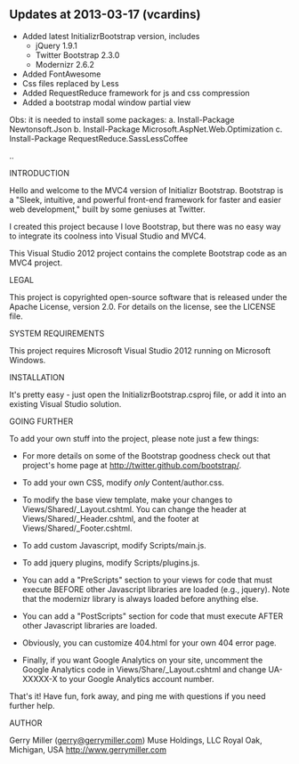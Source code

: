 Updates at 2013-03-17 (vcardins)
-------------------------------------------------------------------------

- Added latest InitializrBootstrap version, includes
  - jQuery 1.9.1
  - Twitter Bootstrap 2.3.0
  - Modernizr 2.6.2
- Added FontAwesome
- Css files replaced by Less 
- Added RequestReduce framework for js and css compression
- Added a bootstrap modal window partial view

Obs: it is needed to install some packages:
a. Install-Package Newtonsoft.Json
b. Install-Package Microsoft.AspNet.Web.Optimization
c. Install-Package RequestReduce.SassLessCoffee

..

INTRODUCTION

Hello and welcome to the MVC4 version of Initializr Bootstrap.  Bootstrap is
a "Sleek, intuitive, and powerful front-end framework for faster and easier
web development," built by some geniuses at Twitter.

I created this project because I love Bootstrap, but there was no easy
way to integrate its coolness into Visual Studio and MVC4.

This Visual Studio 2012 project contains the complete Bootstrap code
as an MVC4 project.

LEGAL

This project is copyrighted open-source software that is released under the Apache
License, version 2.0.  For details on the license, see the LICENSE file.

SYSTEM REQUIREMENTS

This project requires Microsoft Visual Studio 2012 running on Microsoft Windows.

INSTALLATION

It's pretty easy - just open the InitializrBootstrap.csproj file, or add it into an
existing Visual Studio solution.

GOING FURTHER

To add your own stuff into the project, please note just a few things:

* For more details on some of the Bootstrap goodness check out that
project's home page at http://twitter.github.com/bootstrap/.  

* To add your own CSS, modify *only* Content/author.css.

* To modify the base view template, make your changes to Views/Shared/_Layout.cshtml.
You can change the header at Views/Shared/_Header.cshtml, and the footer at
Views/Shared/_Footer.cshtml.

* To add custom Javascript, modify Scripts/main.js.

* To add jquery plugins, modify Scripts/plugins.js.

* You can add a "PreScripts" section to your views for code that must execute BEFORE
other Javascript libraries are loaded (e.g., jquery).  Note that the modernizr
library is always loaded before anything else.

* You can add a "PostScripts" section for code that must execute AFTER other
Javascript libraries are loaded.

* Obviously, you can customize 404.html for your own 404 error page.

* Finally, if you want Google Analytics on your site, uncomment the Google Analytics
code in Views/Share/_Layout.cshtml and change UA-XXXXX-X to your Google Analytics
account number.

That's it!  Have fun, fork away, and ping me with questions if you need further help.

AUTHOR

Gerry Miller (gerry@gerrymiller.com)
Muse Holdings, LLC
Royal Oak, Michigan, USA
http://www.gerrymiller.com

